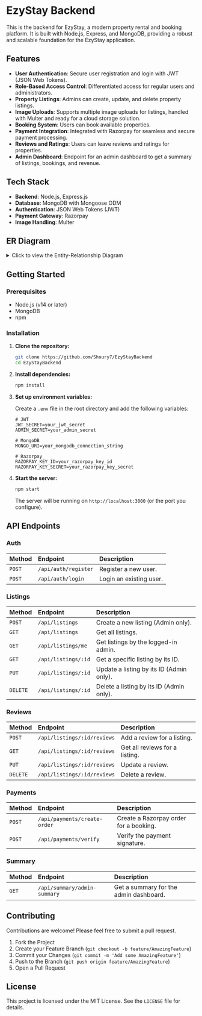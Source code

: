 # EzyStay Backend

This is the backend for EzyStay, a modern property rental and booking platform. It is built with Node.js, Express, and MongoDB, providing a robust and scalable foundation for the EzyStay application.

## Features

- **User Authentication**: Secure user registration and login with JWT (JSON Web Tokens).
- **Role-Based Access Control**: Differentiated access for regular users and administrators.
- **Property Listings**: Admins can create, update, and delete property listings.
- **Image Uploads**: Supports multiple image uploads for listings, handled with Multer and ready for a cloud storage solution.
- **Booking System**: Users can book available properties.
- **Payment Integration**: Integrated with Razorpay for seamless and secure payment processing.
- **Reviews and Ratings**: Users can leave reviews and ratings for properties.
- **Admin Dashboard**: Endpoint for an admin dashboard to get a summary of listings, bookings, and revenue.

## Tech Stack

- **Backend**: Node.js, Express.js
- **Database**: MongoDB with Mongoose ODM
- **Authentication**: JSON Web Tokens (JWT)
- **Payment Gateway**: Razorpay
- **Image Handling**: Multer

## ER Diagram

<details>
<summary>Click to view the Entity-Relationship Diagram</summary>

```mermaid
erDiagram
    USER {
        string name
        string email
        string password
        string role
    }

    LISTING {
        string title
        string description
        number price
        string location
        string country
        boolean isAvailable
        object geometry
        array images
    }

    ORDER {
        number amount
        string razorpay_order_id
        string razorpay_payment_id
        string razorpay_signature
        string status
        date createdAt
    }

    REVIEW {
        number rating
        string comment
        date createdAt
    }

    USER ||--|{ LISTING : "creates"
    USER ||--|{ ORDER : "places"
    USER ||--|{ REVIEW : "writes"
    LISTING ||--|{ ORDER : "has"
    LISTING ||--|{ REVIEW : "has"
```

</details>

## Getting Started

### Prerequisites

- Node.js (v14 or later)
- MongoDB
- npm

### Installation

1.  **Clone the repository:**

    ```sh
    git clone https://github.com/Shoury7/EzyStayBackend
    cd EzyStayBackend
    ```

2.  **Install dependencies:**

    ```sh
    npm install
    ```

3.  **Set up environment variables:**

    Create a `.env` file in the root directory and add the following variables:

    ```env
    # JWT
    JWT_SECRET=your_jwt_secret
    ADMIN_SECRET=your_admin_secret

    # MongoDB
    MONGO_URI=your_mongodb_connection_string

    # Razorpay
    RAZORPAY_KEY_ID=your_razorpay_key_id
    RAZORPAY_KEY_SECRET=your_razorpay_key_secret
    ```

4.  **Start the server:**

    ```sh
    npm start
    ```

    The server will be running on `http://localhost:3000` (or the port you configure).

## API Endpoints

### Auth

| Method | Endpoint             | Description             |
| :----- | :------------------- | :---------------------- |
| `POST` | `/api/auth/register` | Register a new user.    |
| `POST` | `/api/auth/login`    | Login an existing user. |

### Listings

| Method   | Endpoint            | Description                              |
| :------- | :------------------ | :--------------------------------------- |
| `POST`   | `/api/listings`     | Create a new listing (Admin only).       |
| `GET`    | `/api/listings`     | Get all listings.                        |
| `GET`    | `/api/listings/me`  | Get listings by the logged-in admin.     |
| `GET`    | `/api/listings/:id` | Get a specific listing by its ID.        |
| `PUT`    | `/api/listings/:id` | Update a listing by its ID (Admin only). |
| `DELETE` | `/api/listings/:id` | Delete a listing by its ID (Admin only). |

### Reviews

| Method   | Endpoint                    | Description                    |
| :------- | :-------------------------- | :----------------------------- |
| `POST`   | `/api/listings/:id/reviews` | Add a review for a listing.    |
| `GET`    | `/api/listings/:id/reviews` | Get all reviews for a listing. |
| `PUT`    | `/api/listings/:id/reviews` | Update a review.               |
| `DELETE` | `/api/listings/:id/reviews` | Delete a review.               |

### Payments

| Method | Endpoint                     | Description                            |
| :----- | :--------------------------- | :------------------------------------- |
| `POST` | `/api/payments/create-order` | Create a Razorpay order for a booking. |
| `POST` | `/api/payments/verify`       | Verify the payment signature.          |

### Summary

| Method | Endpoint                     | Description                            |
| :----- | :--------------------------- | :------------------------------------- |
| `GET`  | `/api/summary/admin-summary` | Get a summary for the admin dashboard. |

## Contributing

Contributions are welcome! Please feel free to submit a pull request.

1.  Fork the Project
2.  Create your Feature Branch (`git checkout -b feature/AmazingFeature`)
3.  Commit your Changes (`git commit -m 'Add some AmazingFeature'`)
4.  Push to the Branch (`git push origin feature/AmazingFeature`)
5.  Open a Pull Request

## License

This project is licensed under the MIT License. See the `LICENSE` file for details.
